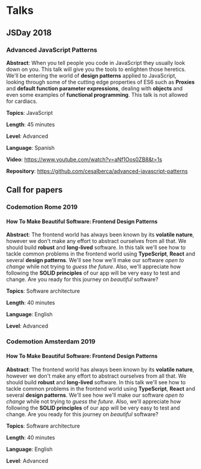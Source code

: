 # Talks

## JSDay 2018

### Advanced JavaScript Patterns

__Abstract__: When you tell people you code in JavaScript they usually look down on you. This talk will give you the tools to enlighten those heretics. We'll be entering the world of **design patterns** applied to JavaScript, looking through some of the cutting edge properties of ES6 such as **Proxies** and **default function parameter expressions**, dealing with **objects** and even some examples of **functional programming**. This talk is not allowed for cardiacs.

__Topics__: JavaScript

__Length__: 45 minutes

__Level__: Advanced

__Language__: Spanish

__Video__: https://www.youtube.com/watch?v=aNf1Oos0ZB8&t=1s

__Repository__: https://github.com/cesalberca/advanced-javascript-patterns

## Call for papers

### Codemotion Rome 2019

#### How To Make Beautiful Software: Frontend Design Patterns

__Abstract__: The frontend world has always been known by its __volatile nature__, however we don't make any effort to abstract ourselves from all that. We should build __robust__ and __long-lived__ software. In this talk we'll see how to tackle common problems in the frontend world using __TypeScript__, __React__ and several __design patterns__. We'll see how we'll make our software _open to change_ while not trying to _guess the future_. Also, we'll appreciate how following the __SOLID principles__ of our app will be very easy to test and change. Are you ready for this journey on _beautiful_ software?

__Topics__: Software architecture

__Length__: 40 minutes

__Language__: English

__Level__: Advanced

### Codemotion Amsterdam 2019

#### How To Make Beautiful Software: Frontend Design Patterns

__Abstract__: The frontend world has always been known by its __volatile nature__, however we don't make any effort to abstract ourselves from all that. We should build __robust__ and __long-lived__ software. In this talk we'll see how to tackle common problems in the frontend world using __TypeScript__, __React__ and several __design patterns__. We'll see how we'll make our software _open to change_ while not trying to _guess the future_. Also, we'll appreciate how following the __SOLID principles__ of our app will be very easy to test and change. Are you ready for this journey on _beautiful_ software?
  
__Topics__: Software architecture

__Length__: 40 minutes
  
__Language__: English
  
__Level__: Advanced
